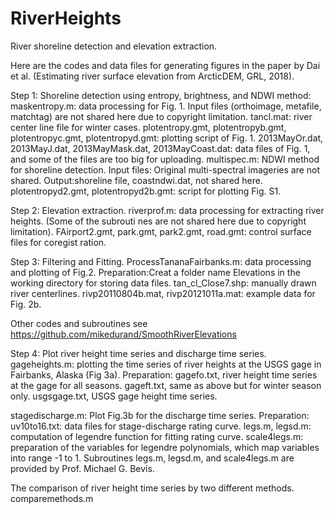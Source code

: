 # RiverHeights
River shoreline detection and elevation extraction.

Here are the codes and data files for generating figures in the paper by Dai et 
al. (Estimating river surface elevation from ArcticDEM, GRL, 2018).

Step 1: Shoreline detection using entropy, brightness, and NDWI method: 
maskentropy.m: data processing for Fig. 1.
Input files (orthoimage, metafile, matchtag) are not shared here due to copyright limitation.
tancl.mat: river center line file for winter cases.
plotentropy.gmt, plotentropyb.gmt, plotentropyc.gmt, plotentropyd.gmt: plotting 
script of Fig. 1.
2013MayOr.dat, 2013MayJ.dat, 2013MayMask.dat, 2013MayCoast.dat: data files of Fig. 1, and some of the files are too big for uploading.
multispec.m: NDWI method for shoreline detection. 
Input files: Original multi-spectral imageries are not shared.
Output:shoreline file, coastndwi.dat, not shared here.
plotentropyd2.gmt, plotentropyd2b.gmt: script for plotting Fig. S1.

Step 2: Elevation extraction.
riverprof.m: data processing for extracting river heights. (Some of the subrouti
nes are not shared here due to copyright limitation).
FAirport2.gmt, park.gmt, park2.gmt, road.gmt: control surface files for coregist
ration.

Step 3: Filtering and Fitting.
ProcessTananaFairbanks.m: data processing and plotting of Fig.2.
Preparation:Creat a folder name Elevations in the working directory for storing data files.
tan_cl_Close7.shp: manually drawn river centerlines.
rivp20110804b.mat, rivp20121011a.mat: example data for Fig. 2b. 

Other codes and subroutines see https://github.com/mikedurand/SmoothRiverElevations

Step 4: Plot river height time series and discharge time series.
gageheights.m: plotting the time series of river heights at the USGS gage in Fairbanks, Alaska (Fig 3a).
Preparation: 
gagefo.txt, river height time series at the gage for all seasons.
gageft.txt, same as above but for winter season only.
usgsgage.txt, USGS gage height time series.

stagedischarge.m: Plot Fig.3b for the discharge time series.
Preparation:
uv10to16.txt: data files for stage-discharge rating curve.
legs.m, legsd.m: computation of legendre function for fitting rating curve.
scale4legs.m: preparation of the variables for legendre polynomials, which map variables into range -1 to 1.
Subroutines legs.m, legsd.m, and scale4legs.m are provided by Prof. Michael G. Bevis.

The comparison of river height time series by two different methods.
comparemethods.m


